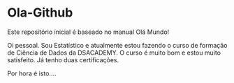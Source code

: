 # Ola-Github
Este repositório inicial é baseado no manual Olá Mundo!

Oi pessoal. 
Sou Estatístico e atualmente estou fazendo o curso de formação de Ciência de Dados da DSACADEMY. 
O curso é muito bom e estou muito satisfeito. Já tenho duas certificações.

Por hora é isto....
